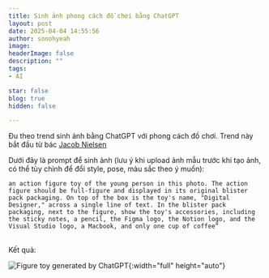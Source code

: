 ```yaml
---
title: Sinh ảnh phong cách đồ chơi bằng ChatGPT
layout: post
date: 2025-04-04 14:55:56
author: sonohyeah
image: 
headerImage: false
description: ""
tags:
- AI

star: false
blog: true
hidden: false

---
```


Đu theo trend sinh ảnh bằng ChatGPT với phong cách đồ chơi. Trend này bắt đầu từ bác [Jacob Nielsen](https://www.linkedin.com/posts/jakobnielsenphd_usability-chatgpt-activity-7312051215230517249-6YCp?utm_source=share&utm_medium=member_desktop&rcm=ACoAAA4EVZwB7NGOt9mSRPoZROZ42BPIMpy7siY)

Dưới đây là prompt để sinh ảnh (lưu ý khi upload ảnh mẫu trước khi tạo ảnh, có thể tùy chỉnh để đổi style, pose, màu sắc theo ý muốn):

```
an action figure toy of the young person in this photo. The action figure should be full-figure and displayed in its original blister pack packaging. On top of the box is the toy's name, "Digital Designer," across a single line of text. In the blister pack packaging, next to the figure, show the toy's accessories, including the sticky notes, a pencil, the Figma logo, the Notion logo, and the Visual Studio logo, a Macbook, and only one cup of coffee” 
```
\
Kết quả:

![Figure toy generated by ChatGPT](/micro/figure-toy.png){:width="full" height="auto"}